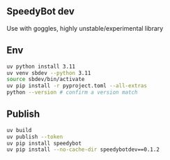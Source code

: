 ## SpeedyBot dev

Use with goggles, highly unstable/experimental library

## Env

```sh
uv python install 3.11
uv venv sbdev --python 3.11
source sbdev/bin/activate
uv pip install -r pyproject.toml --all-extras
python --version # confirm a version match
```

## Publish

```sh
uv build
uv publish --token
uv pip install speedybot
uv pip install --no-cache-dir speedybotdev==0.1.2
```
